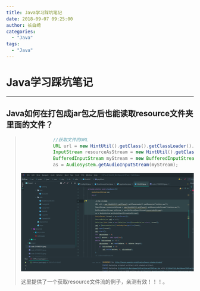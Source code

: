 ```yaml
---
title: Java学习踩坑笔记
date: 2018-09-07 09:25:00
author: 长白崎
categories:
  - "Java"
tags:
  - "Java"
---
```




# Java学习踩坑笔记

---

## Java如何在打包成jar包之后也能读取resource文件夹里面的文件？

> ```java
>             //获取文件的URL
>             URL url = new HintUtil().getClass().getClassLoader().getResource("notice.wav");
>             InputStream resourceAsStream = new HintUtil().getClass().getResourceAsStream("/notice.wav");
>             BufferedInputStream myStream = new BufferedInputStream(resourceAsStream);
>             as = AudioSystem.getAudioInputStream(myStream);
> ```
>
> ![](图片文件\Java踩坑学习\读取resource.png)
>
> 这里提供了一个获取resource文件流的例子，亲测有效！！！。